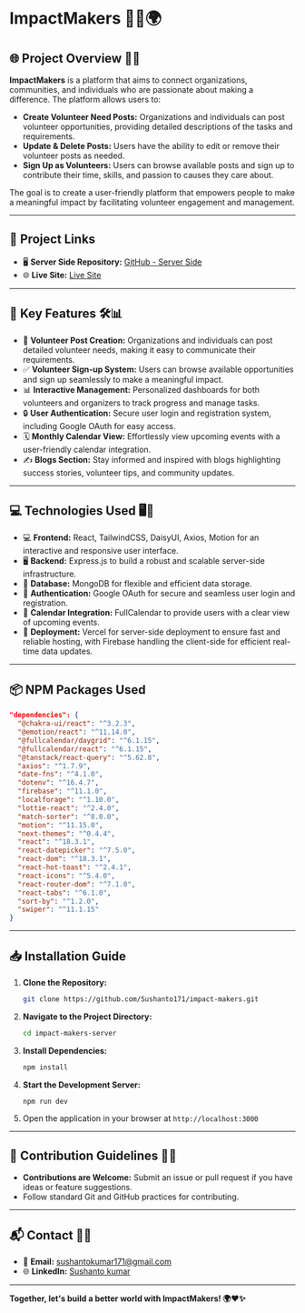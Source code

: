 # ImpactMakers 🌟✨🌍

## 🌐 Project Overview 🤝💡

**ImpactMakers** is a platform that aims to connect organizations, communities, and individuals who are passionate about making a difference. The platform allows users to:

- **Create Volunteer Need Posts:** Organizations and individuals can post volunteer opportunities, providing detailed descriptions of the tasks and requirements.
- **Update & Delete Posts:** Users have the ability to edit or remove their volunteer posts as needed.
- **Sign Up as Volunteers:** Users can browse available posts and sign up to contribute their time, skills, and passion to causes they care about.

The goal is to create a user-friendly platform that empowers people to make a meaningful impact by facilitating volunteer engagement and management.

---

## 🔗 Project Links

- 🖥️ **Server Side Repository:** [GitHub - Server Side](https://github.com/Sushanto171/impact-makers-server)
- 🌐 **Live Site:** [Live Site](https://login-signup-form-auth.web.app/)

---

## 🚀 Key Features 🛠️📊

- 📝 **Volunteer Post Creation:** Organizations and individuals can post detailed volunteer needs, making it easy to communicate their requirements.
- ✅ **Volunteer Sign-up System:** Users can browse available opportunities and sign up seamlessly to make a meaningful impact.
- 📊 **Interactive Management:** Personalized dashboards for both volunteers and organizers to track progress and manage tasks.
- 🔒 **User Authentication:** Secure user login and registration system, including Google OAuth for easy access.
- 🗓️ **Monthly Calendar View:** Effortlessly view upcoming events with a user-friendly calendar integration.
- ✍️ **Blogs Section:** Stay informed and inspired with blogs highlighting success stories, volunteer tips, and community updates.

---

## 💻 Technologies Used 🖥️🔑

- 💻 **Frontend:** React, TailwindCSS, DaisyUI, Axios, Motion for an interactive and responsive user interface.
- 🖥️ **Backend:** Express.js to build a robust and scalable server-side infrastructure.
- 💾 **Database:** MongoDB for flexible and efficient data storage.
- 🔑 **Authentication:** Google OAuth for secure and seamless user login and registration.
- 📆 **Calendar Integration:** FullCalendar to provide users with a clear view of upcoming events.
- 🚀 **Deployment:** Vercel for server-side deployment to ensure fast and reliable hosting, with Firebase handling the client-side for efficient real-time data updates.

---

## 📦 NPM Packages Used

```json
"dependencies": {
  "@chakra-ui/react": "^3.2.3",
  "@emotion/react": "^11.14.0",
  "@fullcalendar/daygrid": "^6.1.15",
  "@fullcalendar/react": "^6.1.15",
  "@tanstack/react-query": "^5.62.8",
  "axios": "^1.7.9",
  "date-fns": "^4.1.0",
  "dotenv": "^16.4.7",
  "firebase": "^11.1.0",
  "localforage": "^1.10.0",
  "lottie-react": "^2.4.0",
  "match-sorter": "^8.0.0",
  "motion": "^11.15.0",
  "next-themes": "^0.4.4",
  "react": "^18.3.1",
  "react-datepicker": "^7.5.0",
  "react-dom": "^18.3.1",
  "react-hot-toast": "^2.4.1",
  "react-icons": "^5.4.0",
  "react-router-dom": "^7.1.0",
  "react-tabs": "^6.1.0",
  "sort-by": "^1.2.0",
  "swiper": "^11.1.15"
}
```

---

## 📥 Installation Guide

1. **Clone the Repository:**
   ```bash
   git clone https://github.com/Sushanto171/impact-makers.git
   ```
2. **Navigate to the Project Directory:**
   ```bash
   cd impact-makers-server
   ```
3. **Install Dependencies:**
   ```bash
   npm install
   ```
4. **Start the Development Server:**
   ```bash
   npm run dev
   ```
5. Open the application in your browser at `http://localhost:3000`

---

## 🤝 Contribution Guidelines 💬✨

- **Contributions are Welcome:** Submit an issue or pull request if you have ideas or feature suggestions.
- Follow standard Git and GitHub practices for contributing.

---

## 📬 Contact 📧📲

- 📧 **Email:** [sushantokumar171@gmail.com](mailto:sushantokumar171@gmail.com)
- 🌐 **LinkedIn:** [Sushanto kumar](https://www.linkedin.com/in/sushanto-kumar171/)

---

**Together, let's build a better world with ImpactMakers! 🌍❤️✨**
